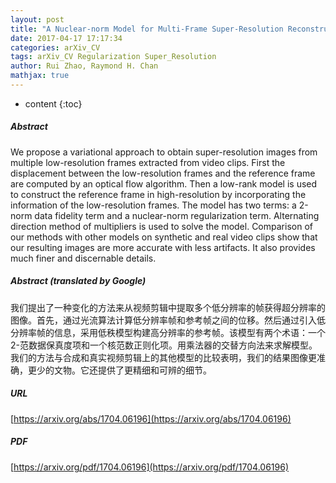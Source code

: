 ```yaml
---
layout: post
title: "A Nuclear-norm Model for Multi-Frame Super-Resolution Reconstruction from Video Clips"
date: 2017-04-17 17:17:34
categories: arXiv_CV
tags: arXiv_CV Regularization Super_Resolution
author: Rui Zhao, Raymond H. Chan
mathjax: true
---
```


* content
{:toc}

##### Abstract
We propose a variational approach to obtain super-resolution images from multiple low-resolution frames extracted from video clips. First the displacement between the low-resolution frames and the reference frame are computed by an optical flow algorithm. Then a low-rank model is used to construct the reference frame in high-resolution by incorporating the information of the low-resolution frames. The model has two terms: a 2-norm data fidelity term and a nuclear-norm regularization term. Alternating direction method of multipliers is used to solve the model. Comparison of our methods with other models on synthetic and real video clips show that our resulting images are more accurate with less artifacts. It also provides much finer and discernable details.

##### Abstract (translated by Google)
我们提出了一种变化的方法来从视频剪辑中提取多个低分辨率的帧获得超分辨率的图像。首先，通过光流算法计算低分辨率帧和参考帧之间的位移。然后通过引入低分辨率帧的信息，采用低秩模型构建高分辨率的参考帧。该模型有两个术语：一个2-范数据保真度项和一个核范数正则化项。用乘法器的交替方向法来求解模型。我们的方法与合成和真实视频剪辑上的其他模型的比较表明，我们的结果图像更准确，更少的文物。它还提供了更精细和可辨的细节。

##### URL
[https://arxiv.org/abs/1704.06196](https://arxiv.org/abs/1704.06196)

##### PDF
[https://arxiv.org/pdf/1704.06196](https://arxiv.org/pdf/1704.06196)

